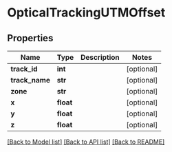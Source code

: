 # OpticalTrackingUTMOffset

## Properties
Name | Type | Description | Notes
------------ | ------------- | ------------- | -------------
**track_id** | **int** |  | [optional] 
**track_name** | **str** |  | [optional] 
**zone** | **str** |  | [optional] 
**x** | **float** |  | [optional] 
**y** | **float** |  | [optional] 
**z** | **float** |  | [optional] 

[[Back to Model list]](../README.md#documentation-for-models) [[Back to API list]](../README.md#documentation-for-api-endpoints) [[Back to README]](../README.md)

